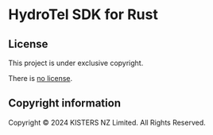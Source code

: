 # HydroTel SDK for Rust

## License

This project is under exclusive copyright.

There is [no license](https://choosealicense.com/no-permission/).

## Copyright information

Copyright © 2024 KISTERS NZ Limited. All Rights Reserved.
